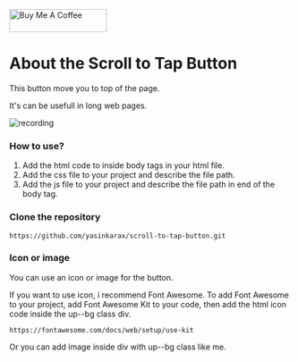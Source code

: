 <a href="https://www.buymeacoffee.com/yasinkara" target="_blank">
<img src="https://cdn.buymeacoffee.com/buttons/default-orange.png" alt="Buy Me A Coffee" height="41" width="174">
</a>


# About the Scroll to Tap Button
This button move you to top of the page.

It's can be usefull in long web pages.

![recording](https://i.hizliresim.com/8uzm8hf.gif)

### How to use?
1. Add the html code to inside body tags in your html file.
2. Add the css file to your project and describe the file path.
3. Add the js file to your project and describe the file path in end of the body tag.

### Clone the repository
``` https://github.com/yasinkarax/scroll-to-tap-button.git ```

### Icon or image
You can use an icon or image for the button.

If you want to use icon, i recommend Font Awesome.
To add Font Awesome to your project, add Font Awesome Kit to your code, then add the html icon code inside the up--bg class div.

```https://fontawesome.com/docs/web/setup/use-kit```

Or you can add image inside div with up--bg class like me.